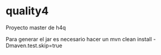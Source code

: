 # quality4
Proyecto master de h4q

Para generar el jar es necesario hacer un mvn clean install -Dmaven.test.skip=true


